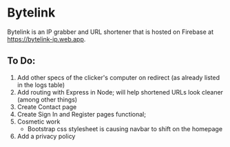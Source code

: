 # Bytelink
Bytelink is an IP grabber and URL shortener that is hosted on Firebase at https://bytelink-ip.web.app.

## To Do:
1. Add other specs of the clicker's computer on redirect (as already listed in the logs table)
2. Add routing with Express in Node; will help shortened URLs look cleaner (among other things)
3. Create Contact page
4. Create Sign In and Register pages functional;
5. Cosmetic work
      - Bootstrap css stylesheet is causing navbar to shift on the homepage
6. Add a privacy policy
